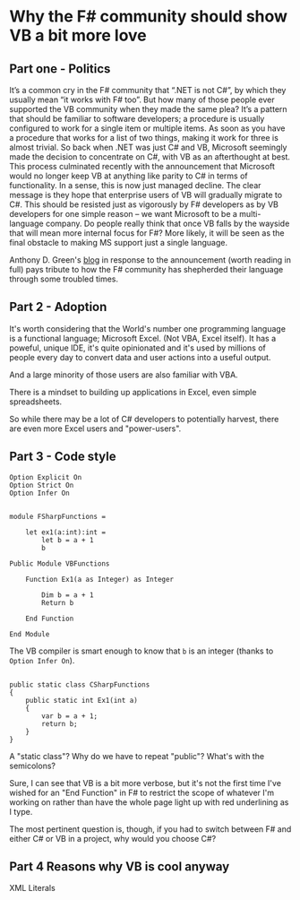 # Why the F# community should show VB a bit more love

## Part one - Politics
It’s a common cry in the F# community that “.NET is not C#”, by which they usually mean “it works with F# too”. But how many of those people ever supported the VB community when they made the same plea? 
It’s a pattern that should be familiar to software developers; a procedure is usually configured to work for a single item or multiple items. As soon as you have a procedure that works for a list of two things, making it work for three is almost trivial.
So back when .NET was just C# and VB, Microsoft seemingly made the decision to concentrate on C#, with VB as an afterthought at best. This process culminated recently with the announcement that Microsoft would no longer keep VB at anything like parity to C# in terms of functionality. In a sense, this is now just managed decline. The clear message is they hope that enterprise users of VB will gradually migrate to C#.
This should be resisted just as vigorously by F# developers as by VB developers for one simple reason – we want Microsoft to be a multi-language company. Do people really think that once VB falls by the wayside that will mean more internal focus for F#? More likely, it will be seen as the final obstacle to making MS support just a single language.


Anthony D. Green's [blog][ADG-blog] in response to the announcement (worth reading in full) pays tribute to how the F# community has shepherded their language through some troubled times.



## Part 2 - Adoption
It's worth considering that the World's number one programming language is a functional language; Microsoft Excel. (Not VBA, Excel itself). It has a poweful, unique IDE, it's quite opinionated and it's used by millions of people every day to convert data and user actions into a useful output.

And a large minority of those users are also familiar with VBA.

There is a mindset to building up applications in Excel, even simple spreadsheets.

So while there may be a lot of C# developers to potentially harvest, there are even more Excel users and "power-users".




## Part 3 - Code style

```lang-VB
Option Explicit On
Option Strict On
Option Infer On
```



```lang-FSharp

module FSharpFunctions =

    let ex1(a:int):int = 
        let b = a + 1
        b

```



```lang-VB
Public Module VBFunctions

    Function Ex1(a as Integer) as Integer

        Dim b = a + 1
        Return b

    End Function

End Module

```
The VB compiler is smart enough to know that `b` is an integer (thanks to `Option Infer On`). 


```lang-CSharp

public static class CSharpFunctions
{
    public static int Ex1(int a)
    {
        var b = a + 1;
        return b;
    }
}
```

A "static class"? Why do we have to repeat "public"? What's with the semicolons? 

Sure, I can see that VB is a bit more verbose, but it's not the first time I've wished for an "End Function" in F# to restrict the scope of whatever I'm working on rather than have the whole page light up with red underlining as I type. 

The most pertinent question is, though, if you had to switch between F# and either C# or VB in a project, why would you choose C#?




## Part 4 Reasons why VB is cool anyway

XML Literals





[ADG-blog]:https://anthonydgreen.net/2020/03/19/part-i-a-fundamental-right-to-self-determination/